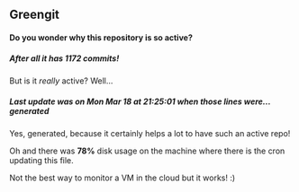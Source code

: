 ## Greengit

#### Do you wonder why this repository is so active?

##### After all it has 1172 commits!

But is it *really* active? Well...

##### Last update was on Mon Mar 18 at 21:25:01 when those lines were... generated

Yes, generated, because it certainly helps a lot to have such an active repo!

Oh and there was **78%** disk usage on the machine
where there is the cron updating this file.

Not the best way to monitor a VM in the cloud but it works! :)
